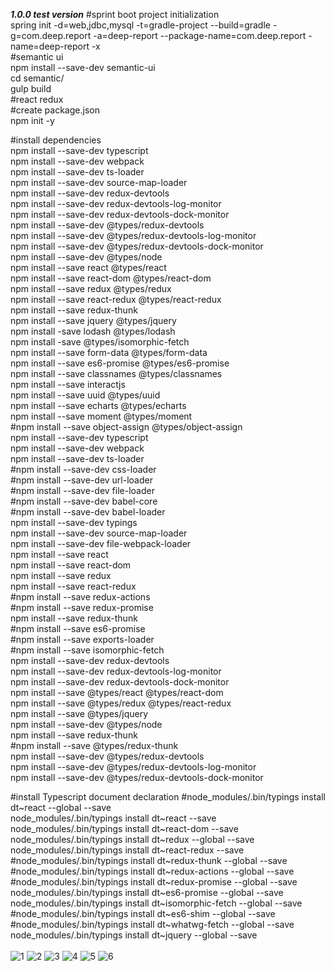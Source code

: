 <b>***1.0.0 test version***</b>
#sprint boot project initialization<br/>
spring init -d=web,jdbc,mysql -t=gradle-project --build=gradle -g=com.deep.report -a=deep-report --package-name=com.deep.report -name=deep-report -x<br/>
\#semantic ui<br/>
npm install --save-dev semantic-ui<br/>
cd semantic/<br/>
gulp build<br/>
\#react redux<br/>
\#create package.json<br/>
npm init -y<br/>

#install dependencies<br/>
npm install --save-dev typescript<br/>
npm install --save-dev webpack<br/>
npm install --save-dev ts-loader<br/>
npm install --save-dev source-map-loader<br/>
npm install --save-dev redux-devtools<br/>
npm install --save-dev redux-devtools-log-monitor<br/>
npm install --save-dev redux-devtools-dock-monitor<br/>
npm install --save-dev @types/redux-devtools<br/>
npm install --save-dev @types/redux-devtools-log-monitor<br/>
npm install --save-dev @types/redux-devtools-dock-monitor<br/>
npm install --save-dev @types/node<br/>
npm install --save react @types/react<br/>
npm install --save react-dom @types/react-dom<br/>
npm install --save redux @types/redux<br/>
npm install --save react-redux @types/react-redux<br/>
npm install --save redux-thunk<br/>
npm install --save jquery @types/jquery<br/>
npm install -save lodash @types/lodash<br/>
npm install -save @types/isomorphic-fetch<br/>
npm install --save form-data @types/form-data<br/>
npm install --save es6-promise @types/es6-promise<br/>
npm install --save classnames  @types/classnames<br/>
npm install --save interactjs<br/>
npm install --save uuid @types/uuid<br/>
npm install --save echarts @types/echarts<br/>
npm install --save moment @types/moment<br/>
\#npm install --save object-assign @types/object-assign<br/>
npm install --save-dev typescript<br/>
npm install --save-dev webpack<br/>
npm install --save-dev ts-loader<br/>
\#npm install --save-dev css-loader<br/>
\#npm install --save-dev url-loader<br/>
\#npm install --save-dev file-loader<br/>
\#npm install --save-dev babel-core<br/>
\#npm install --save-dev babel-loader<br/>
npm install --save-dev typings<br/>
npm install --save-dev source-map-loader<br/>
npm install --save-dev file-webpack-loader<br/>
npm install --save react<br/>
npm install --save react-dom<br/>
npm install --save redux<br/>
npm install --save react-redux<br/>
\#npm install --save redux-actions<br/>
\#npm install --save redux-promise<br/>
npm install --save redux-thunk<br/>
\#npm install --save es6-promise<br/>
\#npm install --save exports-loader<br/>
\#npm install --save isomorphic-fetch<br/>
npm install --save-dev redux-devtools<br/>
npm install --save-dev redux-devtools-log-monitor<br/>
npm install --save-dev redux-devtools-dock-monitor<br/>
npm install --save  @types/react @types/react-dom<br/>
npm install --save  @types/redux @types/react-redux<br/>
npm install --save @types/jquery<br/>
npm install --save-dev @types/node<br/>
npm install --save redux-thunk<br/>
\#npm install --save @types/redux-thunk<br/>
npm install --save-dev @types/redux-devtools<br/>
npm install --save-dev @types/redux-devtools-log-monitor<br/>
npm install --save-dev @types/redux-devtools-dock-monitor<br/>

#install Typescript document declaration
\#node_modules/.bin/typings install dt~react --global --save<br/>
node_modules/.bin/typings install dt~react --save<br/>
node_modules/.bin/typings install dt~react-dom  --save<br/>
node_modules/.bin/typings install dt~redux --global --save<br/>
node_modules/.bin/typings install dt~react-redux  --save<br/>
\#node_modules/.bin/typings install dt~redux-thunk --global --save<br/>
\#node_modules/.bin/typings install dt~redux-actions --global --save<br/>
\#node_modules/.bin/typings install dt~redux-promise --global --save<br/>
node_modules/.bin/typings install dt~es6-promise --global --save<br/>
node_modules/.bin/typings install dt~isomorphic-fetch --global --save<br/>
\#node_modules/.bin/typings install dt~es6-shim --global --save<br/>
\#node_modules/.bin/typings install dt~whatwg-fetch --global --save<br/>
node_modules/.bin/typings install dt~jquery --global --save<br/>
<br/>
![1](https://cloud.githubusercontent.com/assets/22739177/23493748/ef33ce78-fec2-11e6-96db-6c019f6204e0.png)
![2](https://cloud.githubusercontent.com/assets/22739177/23493749/ef347c60-fec2-11e6-90b9-ffeb184838ba.png)
![3](https://cloud.githubusercontent.com/assets/22739177/23493750/ef470f2e-fec2-11e6-8cbc-b4bea3f0080a.png)
![4](https://cloud.githubusercontent.com/assets/22739177/23493751/ef48493e-fec2-11e6-83f4-ccb695a5010f.png)
![5](https://cloud.githubusercontent.com/assets/22739177/23493753/ef563698-fec2-11e6-9452-34048d2aa259.png)
![6](https://cloud.githubusercontent.com/assets/22739177/23493752/ef560a24-fec2-11e6-807b-29ac5a6f9c42.png)
